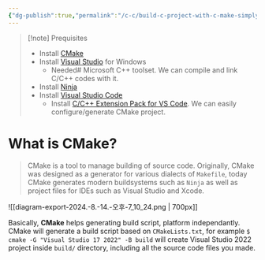 ```yaml
---
{"dg-publish":true,"permalink":"/c-c/build-c-project-with-c-make-simply/","metatags":{"og:title":"CMake - Meta Build System","og:description":"Simple introduction to CMake"}}
---
```



> [!note] Prequisites
> - Install [CMake](https://cmake.org/download/)
> - Install [Visual Studio](https://visualstudio.microsoft.com/) for Windows
> 	- Needed# Microsoft C++ toolset. We can compile and link C/C++ codes with it.
> - Install [Ninja](https://ninja-build.org/)
> - Install [Visual Studio Code](https://code.visualstudio.com/Download)
> 	- Install [C/C++ Extension Pack for VS Code](https://marketplace.visualstudio.com/items?itemName=ms-vscode.cpptools-extension-pack). We can easily configure/generate CMake project.

# What is CMake?

> CMake is a tool to manage building of source code. Originally, CMake was designed as a generator for various dialects of `Makefile`, today CMake generates modern buildsystems such as `Ninja` as well as project files for IDEs such as Visual Studio and Xcode.

![[diagram-export-2024.-8.-14.-오후-7_10_24.png \| 700px]]

Basically, **CMake** helps generating build script, platform independantly. CMake will generate a build script based on `CMakeLists.txt`, for example `$ cmake -G "Visual Studio 17 2022" -B build` will create Visual Studio 2022 project inside `build/` directory, including all the source code files you made.